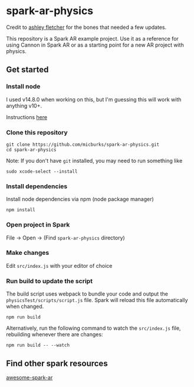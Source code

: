 # spark-ar-physics

Credit to [ashley fletcher](https://github.com/ashleymarkfletcher/spark-ar-physics) for the bones that needed a few updates.

This repository is a Spark AR example project. Use it as a reference for using
Cannon in Spark AR or as a starting point for a new AR project with physics.

## Get started

### Install node

I used v14.8.0 when working on this, but I'm guessing this will work with
anything v10+.

Instructions [here](https://nodejs.org/en/download/)

### Clone this repository

```
git clone https://github.com/micburks/spark-ar-physics.git
cd spark-ar-physics
```

Note: If you don't have `git` installed, you may need to run something like

```
sudo xcode-select --install
```

### Install dependencies

Install node dependencies via npm (node package manager)

```
npm install
```

### Open project in Spark


File -> Open -> (Find `spark-ar-physics` directory)

### Make changes

Edit `src/index.js` with your editor of choice

### Run build to update the script

The build script uses webpack to bundle your code and output the 
`physicsTest/scripts/script.js` file. Spark will reload this file
automatically when changed.

```
npm run build
```

Alternatively, run the following command to watch the `src/index.js` file,
rebuilding whenever there are changes:

```
npm run build -- --watch
```

## Find other spark resources

[awesome-spark-ar](https://github.com/Spark-AR-Community/awesome-spark-ar)
